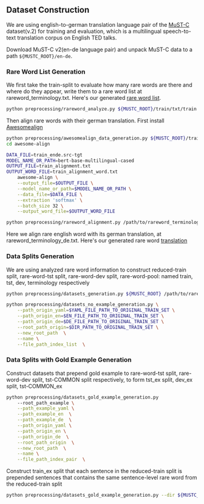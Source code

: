 ## Dataset Construction

We are using english-to-german translation language pair of the [MuST-C](https://www.aclweb.org/anthology/N19-1202) dataset(v.2) for training and evaluation, which is a multilingual speech-to-text translation corpus on English TED talks.

Download MuST-C v2(en-de language pair) and unpack MuST-C data to a path
`${MUSTC_ROOT}/en-de`.

### Rare Word List Generation
We first take the train-split to evaluate how many rare words are there and where do they appear, write them to a rare word list at rareword_terminology.txt. Here's our generated [rare word list](https://drive.google.com/file/d/1WgL_KKi11o1_j3P8rGdmrD-wcioq4K-X/view?usp=drive_link).
```bash
python preprocessing/rareword_analyze.py ${MUSTC_ROOT}/train/txt/train.en
```
Then align rare words with their german translation.
First install [Awesomealign](https://github.com/neulab/awesome-align) 
```bash
python preprocessing/awesomealign_data_generation.py ${MUSTC_ROOT}/train/txt/train.en  ${MUSTC_ROOT}/train/txt/train.de
cd awesome-align

DATA_FILE=train_ende.src-tgt
MODEL_NAME_OR_PATH=bert-base-multilingual-cased
OUTPUT_FILE=train_alignment.txt
OUTPUT_WORD_FILE=train_alignment_word.txt 
    awesome-align \
    --output_file=$OUTPUT_FILE \
    --model_name_or_path=$MODEL_NAME_OR_PATH \
    --data_file=$DATA_FILE \
    --extraction 'softmax' \
    --batch_size 32 \
    --output_word_file=$OUTPUT_WORD_FILE
```
```bash
python preprocessing/rareword_alignment.py /path/to/rareword_terminology.txt /path/to/train_alignment_word.txt
```
Here we align rare english word with its german translation, at rareword_terminology_de.txt. Here's our generated rare word [translation](https://drive.google.com/file/d/1_f7inMAoz_O_O9lq9E_g5XsUWdSFzHr3/view?usp=drive_link)
### Data Splits Generation
We are using analyzed rare word information to construct reduced-train split, rare-word-tst split, rare-word-dev split, rare-word-pool: named train, tst, dev, terminology respectively
```bash
python preprocessing/datasets_generation.py ${MUSTC_ROOT} /path/to/rareword_terminology /path/to/rareword_terminology_de /path/to/train_en

python preprocessing/datasets_no_example_generation.py \
    --path_origin_yaml=$YAML_FILE_PATH_TO_ORIGINAL_TRAIN_SET \
    --path_origin_en=$EN_FILE_PATH_TO_ORIGINAL_TRAIN_SET \
    --path_origin_de=$DE_FILE_PATH_TO_ORIGINAL_TRAIN_SET \
    --root_path_origin=$DIR_PATH_TO_ORIGINAL_TRAIN_SET \
    --new_root_path  \
    --name \
    --file_path_index_list  \
```

### Data Splits with Gold Example Generation
Construct datasets that prepend gold example to rare-word-tst split, rare-word-dev split, tst-COMMON split respectively, to form tst_ex split, dev_ex split, tst-COMMON_ex
```bash
python preprocessing/datasets_gold_example_generation.py 
    --root_path_example \
    --path_example_yaml \
    --path_example_en  \
    --path_example_de  \
    --path_origin_yaml \
    --path_origin_en \
    --path_origin_de  \
    --root_path_origin  \
    --new_root_path  \
    --name \
    --file_path_index_pair  \
```
Construct train_ex split that each sentence in the reduced-train split is prepended sentences that contains the same sentence-level rare word from the reduced-train split
```bash
python preprocessing/datasets_gold_example_generation.py --dir ${MUSTC_ROOT} --train True
```